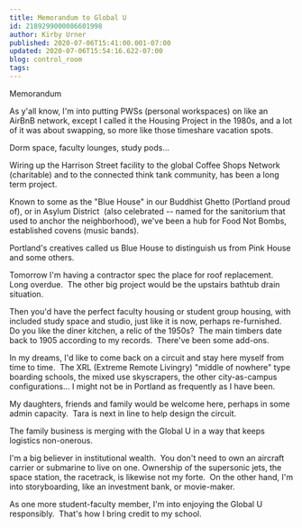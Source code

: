 ```yaml
---
title: Memorandum to Global U
id: 2189299000086601998
author: Kirby Urner
published: 2020-07-06T15:41:00.001-07:00
updated: 2020-07-06T15:54:16.622-07:00
blog: control_room
tags: 
---
```


[](https://www.flickr.com/photos/kirbyurner/43363682844/in/photolist-2hKtcBm-PsF7iu-294Ud9d-tsZP7c-unvH8E-oYSR11-m8ks2p-dSjF7p-dNAp5M-cG5ijo-c6ktfG-c5xz3J-c3P9iJ-bYigz7-bv1z8y-bt8tDL-bFHykD-b66Nd8-aAQkub-azBaf2)

Memorandum

As y'all know, I'm into putting PWSs (personal workspaces) on like an AirBnB network, except I called it the Housing Project in the 1980s, and a lot of it was about swapping, so more like those timeshare vacation spots. 

Dorm space, faculty lounges, study pods...

Wiring up the Harrison Street facility to the global Coffee Shops Network (charitable) and to the connected think tank community, has been a long term project. 

Known to some as the "Blue House" in our Buddhist Ghetto (Portland proud of), or in Asylum District  (also celebrated -- named for the sanitorium that used to anchor the neighborhood), we've been a hub for Food Not Bombs, established covens (music bands).  

Portland's creatives called us Blue House to distinguish us from Pink House and some others.

Tomorrow I'm having a contractor spec the place for roof replacement.  Long overdue.  The other big project would be the upstairs bathtub drain situation.  

Then you'd have the perfect faculty housing or student group housing, with included study space and studio, just like it is now, perhaps re-furnished.  Do you like the diner kitchen, a relic of the 1950s?  The main timbers date back to 1905 according to my records.  There've been some add-ons.

In my dreams, I'd like to come back on a circuit and stay here myself from time to time.  The XRL (Extreme Remote Livingry) "middle of nowhere" type boarding schools, the mixed use skyscrapers, the other city-as-campus configurations... I might not be in Portland as frequently as I have been.

My daughters, friends and family would be welcome here, perhaps in some admin capacity.  Tara is next in line to help design the circuit.  

The family business is merging with the Global U in a way that keeps logistics non-onerous.

I'm a big believer in institutional wealth.  You don't need to own an aircraft carrier or submarine to live on one. Ownership of the supersonic jets, the space station, the racetrack, is likewise not my forte.  On the other hand, I'm into storyboarding, like an investment bank, or movie-maker.

As one more student-faculty member, I'm into enjoying the Global U responsibly.  That's how I bring credit to my school.